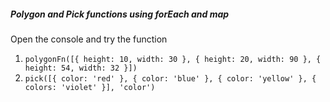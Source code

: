 <h5>Polygon and Pick functions using forEach and map</h5>
<p>Open the console and try the function</p>
<ol>
    <li class="pb-2"><code>polygonFn([{ height: 10, width: 30 }, { height: 20, width: 90 }, { height: 54, width: 32 }])</code>
    </li>
    <li><code>pick([{ color: 'red' }, { color: 'blue' }, { color: 'yellow' }, { colors: 'violet' }], 'color')</code>
    </li>
</ol>